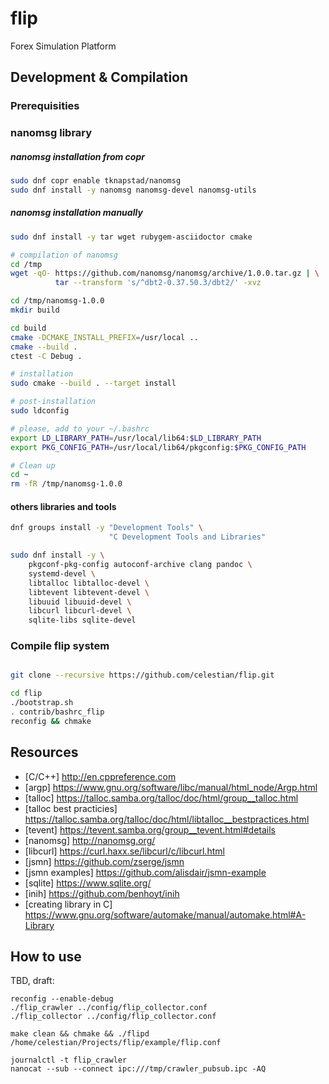 flip
====

Forex Simulation Platform

Development & Compilation
-------------------------

### Prerequisities

### nanomsg library

##### nanomsg installation from copr

``` bash
sudo dnf copr enable tknapstad/nanomsg
sudo dnf install -y nanomsg nanomsg-devel nanomsg-utils
```

##### nanomsg installation manually

``` bash
sudo dnf install -y tar wget rubygem-asciidoctor cmake

# compilation of nanomsg
cd /tmp
wget -qO- https://github.com/nanomsg/nanomsg/archive/1.0.0.tar.gz | \
          tar --transform 's/^dbt2-0.37.50.3/dbt2/' -xvz

cd /tmp/nanomsg-1.0.0
mkdir build

cd build
cmake -DCMAKE_INSTALL_PREFIX=/usr/local ..
cmake --build .
ctest -C Debug .

# installation
sudo cmake --build . --target install

# post-installation
sudo ldconfig

# please, add to your ~/.bashrc
export LD_LIBRARY_PATH=/usr/local/lib64:$LD_LIBRARY_PATH
export PKG_CONFIG_PATH=/usr/local/lib64/pkgconfig:$PKG_CONFIG_PATH

# Clean up
cd ~
rm -fR /tmp/nanomsg-1.0.0
```

#### others libraries and tools

``` bash
dnf groups install -y "Development Tools" \
                      "C Development Tools and Libraries"

sudo dnf install -y \
    pkgconf-pkg-config autoconf-archive clang pandoc \
    systemd-devel \
    libtalloc libtalloc-devel \
    libtevent libtevent-devel \
    libuuid libuuid-devel \
    libcurl libcurl-devel \
    sqlite-libs sqlite-devel
```

### Compile flip system

``` bash

git clone --recursive https://github.com/celestian/flip.git

cd flip
./bootstrap.sh
. contrib/bashrc_flip
reconfig && chmake
```

Resources
---------

-   \[C/C++\] <http://en.cppreference.com>
-   \[argp\] <https://www.gnu.org/software/libc/manual/html_node/Argp.html>
-   \[talloc\] <https://talloc.samba.org/talloc/doc/html/group__talloc.html>
-   \[talloc best practicies\] <https://talloc.samba.org/talloc/doc/html/libtalloc__bestpractices.html>
-   \[tevent\] <https://tevent.samba.org/group__tevent.html#details>
-   \[nanomsg\] <http://nanomsg.org/>
-   \[libcurl\] <https://curl.haxx.se/libcurl/c/libcurl.html>
-   \[jsmn\] <https://github.com/zserge/jsmn>
-   \[jsmn examples\] <https://github.com/alisdair/jsmn-example>
-   \[sqlite\] <https://www.sqlite.org/>
-   \[inih\] <https://github.com/benhoyt/inih>
-   \[creating library in C\] <https://www.gnu.org/software/automake/manual/automake.html#A-Library>

How to use
----------

TBD, draft:

    reconfig --enable-debug
    ./flip_crawler ../config/flip_collector.conf
    ./flip_collector ../config/flip_collector.conf

    make clean && chmake && ./flipd /home/celestian/Projects/flip/example/flip.conf

    journalctl -t flip_crawler
    nanocat --sub --connect ipc:///tmp/crawler_pubsub.ipc -AQ
